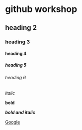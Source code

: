 # github workshop
## heading 2
### heading 3
#### heading 4
##### heading 5
###### heading 6
*italic*

**bold**

***bold and italic***

[Google](https://www.google.com/)

